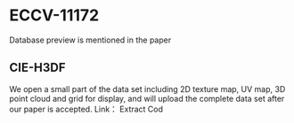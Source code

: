 # ECCV-11172
Database preview is mentioned in the paper

## CIE-H3DF
We open a small part of the data set including 2D texture map, UV map, 3D point cloud and grid for display, and will upload the complete data set after our paper is accepted.
Link：    Extract Cod

